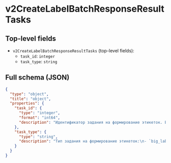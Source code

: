 # v2CreateLabelBatchResponseResultTasks

## Top-level fields
- `v2CreateLabelBatchResponseResultTasks` (top-level fields):
  - `task_id`: `integer`
  - `task_type`: `string`

## Full schema (JSON)
```json
{
  "type": "object",
  "title": "object",
  "properties": {
    "task_id": {
      "type": "integer",
      "format": "int64",
      "description": "Идентификатор задания на формирование этикеток. В зависимости от типа этикетки передайте значение в метод [/v1/posting/fbs/package-label/get](#operation/PostingAPI_GetLabelBatch)."
    },
    "task_type": {
      "type": "string",
      "description": "Тип задания на формирование этикеток:\n- `big_label` — для обычной этикетки,\n- `small_label` — для маленькой этикетки.\n"
    }
  }
}
```
